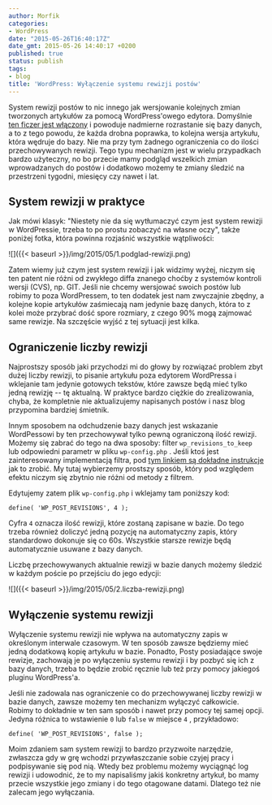 ```yaml
---
author: Morfik
categories:
- WordPress
date: "2015-05-26T16:40:17Z"
date_gmt: 2015-05-26 14:40:17 +0200
published: true
status: publish
tags:
- blog
title: 'WordPress: Wyłączenie systemu rewizji postów'
---
```


System rewizji postów to nic innego jak wersjowanie kolejnych zmian tworzonych artykułów za pomocą
WordPress'owego edytora. Domyślnie [ten ficzer jest
włączony](https://codex.wordpress.org/Revision_Management) i powoduje nadmierne rozrastanie się
bazy danych, a to z tego powodu, że każda drobna poprawka, to kolejna wersja artykułu, która wędruje
do bazy. Nie ma przy tym żadnego ograniczenia co do ilości przechowywanych rewizji. Tego typu
mechanizm jest w wielu przypadkach bardzo użyteczny, no bo przecie mamy podgląd wszelkich zmian
wprowadzanych do postów i dodatkowo możemy te zmiany śledzić na przestrzeni tygodni, miesięcy czy
nawet i lat.

<!--more-->
## System rewizji w praktyce

Jak mówi klasyk: "Niestety nie da się wytłumaczyć czym jest system rewizji w WordPressie, trzeba to
po prostu zobaczyć na własne oczy", także poniżej fotka, która powinna rozjaśnić wszystkie
wątpliwości:

![]({{< baseurl >}}/img/2015/05/1.podglad-rewizji.png)

Zatem wiemy już czym jest system rewizji i jak widzimy wyżej, niczym się ten patent nie różni od
zwykłego diffa znanego choćby z systemów kontroli wersji (CVS), np. GIT. Jeśli nie chcemy wersjować
swoich postów lub robimy to poza WordPressem, to ten dodatek jest nam zwyczajnie zbędny, a kolejne
kopie artykułów zaśmiecają nam jedynie bazę danych, która to z kolei może przybrać dość spore
rozmiary, z czego 90% mogą zajmować same rewizje. Na szczęście wyjść z tej sytuacji jest kilka.

## Ograniczenie liczby rewizji

Najprostszy sposób jaki przychodzi mi do głowy by rozwiązać problem zbyt dużej liczby rewizji, to
pisanie artykułu poza edytorem WordPressa i wklejanie tam jedynie gotowych tekstów, które zawsze
będą mieć tylko jedną rewizję -- tę aktualną. W praktyce bardzo ciężkie do zrealizowania, chyba,
że kompletnie nie aktualizujemy napisanych postów i nasz blog przypomina bardziej śmietnik.

Innym sposobem na odchudzenie bazy danych jest wskazanie WordPessowi by ten przechowywał tylko pewną
ograniczoną ilość rewizji. Możemy się zabrać do tego na dwa sposoby: filter `wp_revisions_to_keep`
lub odpowiedni parametr w pliku `wp-config.php` . Jeśli ktoś jest zainteresowany implementacją
filtra, pod [tym linkiem są dokładne
instrukcje](https://codex.wordpress.org/Plugin_API/Filter_Reference/wp_revisions_to_keep) jak to
zrobić. My tutaj wybierzemy prostszy sposób, który pod względem efektu niczym się zbytnio nie różni
od metody z filtrem.

Edytujemy zatem plik `wp-config.php` i wklejamy tam poniższy kod:

    define( 'WP_POST_REVISIONS', 4 );

Cyfra `4` oznacza ilość rewizji, które zostaną zapisane w bazie. Do tego trzeba również doliczyć
jedną pozycję na automatyczny zapis, który standardowo dokonuje się co 60s. Wszystkie starsze
rewizje będą automatycznie usuwane z bazy danych.

Liczbę przechowywanych aktualnie rewizji w bazie danych możemy śledzić w każdym poście po przejściu
do jego edycji:

![]({{< baseurl >}}/img/2015/05/2.liczba-rewizji.png)

## Wyłączenie systemu rewizji

Wyłączenie systemu rewizji nie wpływa na automatyczny zapis w określonym interwale czasowym. W ten
sposób zawsze będziemy mieć jedną dodatkową kopię artykułu w bazie. Ponadto, Posty posiadające swoje
rewizje, zachowają je po wyłączeniu systemu rewizji i by pozbyć się ich z bazy danych, trzeba to
będzie zrobić ręcznie lub też przy pomocy jakiegoś pluginu WordPress'a.

Jeśli nie zadowala nas ograniczenie co do przechowywanej liczby rewizji w bazie danych, zawsze
możemy ten mechanizm wyłączyć całkowicie. Robimy to dokładnie w ten sam sposób i nawet przy pomocy
tej samej opcji. Jedyna różnica to wstawienie `0` lub `false` w miejsce `4` , przykładowo:

    define( 'WP_POST_REVISIONS', false );

Moim zdaniem sam system rewizji to bardzo przyzwoite narzędzie, zwłaszcza gdy w grę wchodzi
przywłaszczanie sobie czyjej pracy i podpisywanie się pod nią. Wtedy bez problemu możemy wyciągnąć
log rewizji i udowodnić, że to my napisaliśmy jakiś konkretny artykuł, bo mamy przecie wszystkie
jego zmiany i do tego otagowane datami. Dlatego też nie zalecam jego wyłączania.
